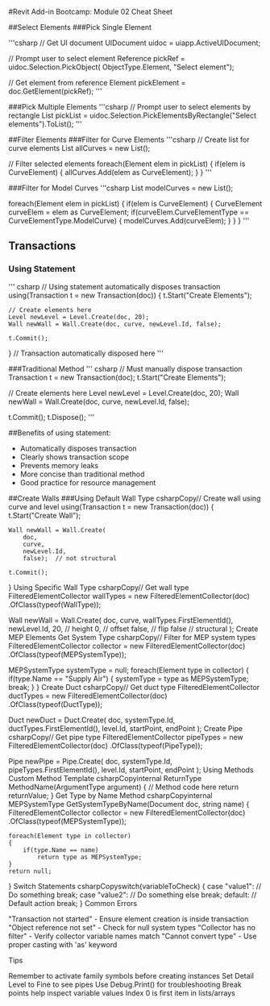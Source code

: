 #Revit Add-in Bootcamp: Module 02 Cheat Sheet

##Select Elements
###Pick Single Element

'''csharp
// Get UI document
UIDocument uidoc = uiapp.ActiveUIDocument;

// Prompt user to select element
Reference pickRef = uidoc.Selection.PickObject(
    ObjectType.Element, 
    "Select element");

// Get element from reference
Element pickElement = doc.GetElement(pickRef);
'''

###Pick Multiple Elements
'''csharp
// Prompt user to select elements by rectangle
List<Element> pickList = uidoc.Selection.PickElementsByRectangle("Select elements").ToList();
'''

##Filter Elements
###Filter for Curve Elements
'''csharp
// Create list for curve elements
List<CurveElement> allCurves = new List<CurveElement>();

// Filter selected elements
foreach(Element elem in pickList)
{
    if(elem is CurveElement)
    {
        allCurves.Add(elem as CurveElement); 
    }
}
'''

###Filter for Model Curves
'''csharp
List<CurveElement> modelCurves = new List<CurveElement>();

foreach(Element elem in pickList)
{
    if(elem is CurveElement)
    {
        CurveElement curveElem = elem as CurveElement;
        if(curveElem.CurveElementType == CurveElementType.ModelCurve)
        {
            modelCurves.Add(curveElem);
        }
    }
}
'''

## Transactions
### Using Statement
''' csharp
// Using statement automatically disposes transaction
using(Transaction t = new Transaction(doc))
{
    t.Start("Create Elements");
    
    // Create elements here
    Level newLevel = Level.Create(doc, 20);
    Wall newWall = Wall.Create(doc, curve, newLevel.Id, false);
    
    t.Commit();
} // Transaction automatically disposed here
'''

###Traditional Method
''' csharp
// Must manually dispose transaction
Transaction t = new Transaction(doc);
t.Start("Create Elements"); 

// Create elements here
Level newLevel = Level.Create(doc, 20);
Wall newWall = Wall.Create(doc, curve, newLevel.Id, false);

t.Commit();
t.Dispose();
'''

##Benefits of using statement:
- Automatically disposes transaction
- Clearly shows transaction scope
- Prevents memory leaks
- More concise than traditional method
- Good practice for resource management

##Create Walls
###Using Default Wall Type
csharpCopy// Create wall using curve and level
using(Transaction t = new Transaction(doc))
{
    t.Start("Create Wall");
    
    Wall newWall = Wall.Create(
        doc,
        curve,
        newLevel.Id,
        false);  // not structural
    
    t.Commit();
}
Using Specific Wall Type
csharpCopy// Get wall type
FilteredElementCollector wallTypes = new FilteredElementCollector(doc)
    .OfClass(typeof(WallType));

Wall newWall = Wall.Create(
    doc,
    curve,
    wallTypes.FirstElementId(),
    newLevel.Id,
    20,    // height
    0,     // offset
    false, // flip
    false  // structural
);
Create MEP Elements
Get System Type
csharpCopy// Filter for MEP system types
FilteredElementCollector collector = new FilteredElementCollector(doc)
    .OfClass(typeof(MEPSystemType));

MEPSystemType systemType = null;
foreach(Element type in collector)
{
    if(type.Name == "Supply Air")
    {
        systemType = type as MEPSystemType;
        break;
    }
}
Create Duct
csharpCopy// Get duct type
FilteredElementCollector ductTypes = new FilteredElementCollector(doc)
    .OfClass(typeof(DuctType));

Duct newDuct = Duct.Create(
    doc,
    systemType.Id,
    ductTypes.FirstElementId(),
    level.Id,
    startPoint,
    endPoint
);
Create Pipe
csharpCopy// Get pipe type
FilteredElementCollector pipeTypes = new FilteredElementCollector(doc)
    .OfClass(typeof(PipeType));

Pipe newPipe = Pipe.Create(
    doc,
    systemType.Id,
    pipeTypes.FirstElementId(),
    level.Id,
    startPoint,
    endPoint
);
Using Methods
Custom Method Template
csharpCopyinternal ReturnType MethodName(ArgumentType argument)
{
    // Method code here
    return returnValue;
}
Get Type by Name Method
csharpCopyinternal MEPSystemType GetSystemTypeByName(Document doc, string name)
{
    FilteredElementCollector collector = new FilteredElementCollector(doc)
        .OfClass(typeof(MEPSystemType));
        
    foreach(Element type in collector)
    {
        if(type.Name == name)
            return type as MEPSystemType;
    }
    return null;
}
Switch Statements
csharpCopyswitch(variableToCheck)
{
    case "value1":
        // Do something
        break;
    case "value2":
        // Do something else
        break;
    default:
        // Default action
        break;
}
Common Errors

"Transaction not started" - Ensure element creation is inside transaction
"Object reference not set" - Check for null system types
"Collector has no filter" - Verify collector variable names match
"Cannot convert type" - Use proper casting with 'as' keyword

Tips

Remember to activate family symbols before creating instances
Set Detail Level to Fine to see pipes
Use Debug.Print() for troubleshooting
Break points help inspect variable values
Index 0 is first item in lists/arrays
